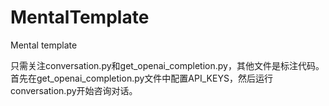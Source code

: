 # MentalTemplate
Mental template

只需关注conversation.py和get_openai_completion.py，其他文件是标注代码。
首先在get_openai_completion.py文件中配置API_KEYS，然后运行conversation.py开始咨询对话。